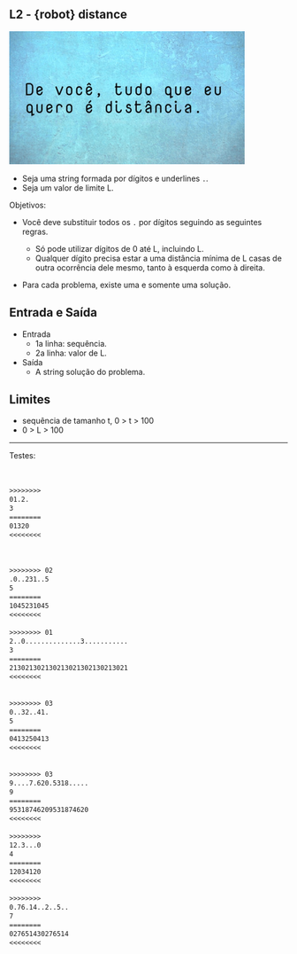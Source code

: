 ## L2 - {robot} distance

![](cover.jpg)

- Seja uma string formada por dígitos e underlines `.`.
- Seja um valor de limite L.

Objetivos:
- Você deve substituir todos os `.` por dígitos seguindo as seguintes regras.
    - Só pode utilizar dígitos de 0 até L, incluindo L.
    - Qualquer dígito precisa estar a uma distância mínima de L casas de outra ocorrência dele mesmo, tanto à esquerda como à direita.

- Para cada problema, existe uma e somente uma solução.

## Entrada e Saída
- Entrada
    - 1a linha: sequência.
    - 2a linha: valor de L.
- Saída
    - A string solução do problema.


## Limites
- sequência de tamanho t, 0 > t > 100
- 0 > L > 100

___
Testes:

```


>>>>>>>>
01.2.
3
========
01320
<<<<<<<<



>>>>>>>> 02
.0..231..5
5
========
1045231045
<<<<<<<<

>>>>>>>> 01
2..0..............3...........
3
========
213021302130213021302130213021
<<<<<<<<


>>>>>>>> 03
0..32..41.
5
========
0413250413
<<<<<<<<


>>>>>>>> 03
9....7.620.5318.....
9
========
95318746209531874620
<<<<<<<<

>>>>>>>>
12.3...0
4
========
12034120
<<<<<<<<

>>>>>>>>
0.76.14..2..5..
7
========
027651430276514
<<<<<<<<

```
